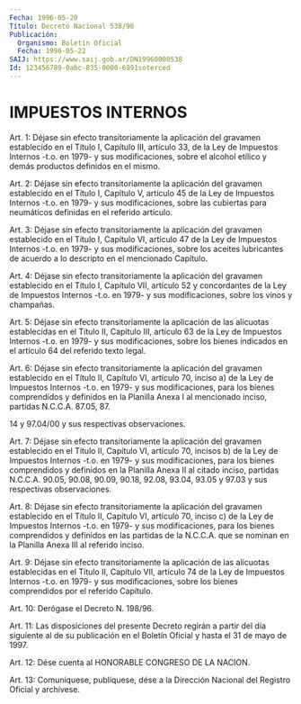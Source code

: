 ```yaml
---
Fecha: 1996-05-20
Título: Decreto Nacional 538/96
Publicación:
  Organismo: Boletín Oficial
  Fecha: 1996-05-22
SAIJ: https://www.saij.gob.ar/DN19960000538
Id: 123456789-0abc-835-0000-6991soterced
---
```

# IMPUESTOS INTERNOS

<a id="1"></a>
Art. 1: Déjase sin efecto transitoriamente  la  aplicación del gravamen establecido en el Título I, Capítulo III, artículo  33, de la  Ley  de Impuestos Internos -t.o. en 1979- y sus modificaciones, sobre el alcohol  etílico  y  demás productos definidos en el mismo.

<a id="2"></a>
Art.  2:  Déjase sin efecto transitoriamente  la  aplicación  del gravamen establecido  en el Título I, Capítulo V, artículo 45 de la Ley de Impuestos Internos  -t.o.  en  1979-  y  sus modificaciones, sobre  las  cubiertas  para  neumáticos  definidas en  el  referido artículo.

<a id="3"></a>
Art.  3:  Déjase sin efecto transitoriamente  la  aplicación  del gravamen establecido en el Título I, Capítulo VI, artículo 47 de la Ley de Impuestos  Internos  -t.o.  en  1979-  y sus modificaciones, sobre  los  aceites  lubricantes  de acuerdo a lo descripto  en  el mencionado Capítulo.

<a id="4"></a>
Art.  4:  Déjase sin efecto transitoriamente  la  aplicación  del gravamen establecido  en  el  Título I, Capítulo VII, artículo 52 y concordantes de la Ley de Impuestos  Internos  -t.o. en 1979- y sus modificaciones, sobre los vinos y champañas.

<a id="5"></a>
Art.  5: Déjase sin efecto transitoriamente la aplicación  de  las alícuotas  establecidas  en el Título II, Capítulo III, artículo 63 de la Ley de Impuestos Internos -t.o. en 1979- y sus modificaciones, sobre los  bienes  indicados  en el artículo 64 del referido texto legal.

<a id="6"></a>
Art.  6:  Déjase  sin efecto transitoriamente la  aplicación  del gravamen establecido  en  el  Título  II, Capítulo VI, artículo 70, inciso a) de la Ley de Impuestos Internos  -t.o.  en  1979-  y  sus modificaciones,  para  los  bienes  comprendidos  y definidos en la Planilla Anexa I al mencionado inciso, partidas N.C.C.A.  87.05, 87.

14 y 97.04/00 y sus respectivas observaciones.

<a id="7"></a>
Art.  7: Déjase  sin  efecto  transitoriamente  la aplicación del gravamen  establecido  en el Título II, Capítulo VI,  artículo  70, incisos b) de la Ley de  Impuestos  Internos  -t.o.  en 1979- y sus modificaciones,  para  los  bienes comprendidos y definidos  en  la Planilla Anexa II al citado inciso, partidas N.C.C.A. 90.05, 90.08, 90.09,  90.18,  92.08,  93.04, 93.05  y  97.03  y  sus  respectivas observaciones.

<a id="8"></a>
Art.  8: Déjase sin efecto  transitoriamente  la  aplicación  del gravamen establecido  en  el  Título  II, Capítulo VI, artículo 70, inciso c) de la Ley de Impuestos Internos  -t.o.  en  1979-  y  sus modificaciones,  para  los  bienes  comprendidos y definidos en las partidas de la N.C.C.A. que se nominan  en la Planilla Anexa III al referido inciso.

<a id="9"></a>
Art. 9: Déjase sin efecto transitoriamente  la  aplicación de las alícuotas  establecidas en el Título II, Capítulo VII, artículo  74 de la Ley de Impuestos Internos -t.o. en 1979- y sus modificaciones,  sobre  los  bienes  comprendidos  por  el referido Capítulo.

<a id="10"></a>
Art. 10: Derógase el Decreto N. 198/96.

<a id="11"></a>
Art. 11: Las disposiciones del presente Decreto regirán a partir del día siguiente al de su publicación en el Boletín Oficial y hasta el 31 de mayo de 1997.

<a id="12"></a>
Art. 12: Dése cuenta al HONORABLE CONGRESO DE LA NACION.

<a id="13"></a>
Art. 13: Comuníquese, publíquese, dése a la Dirección Nacional del Registro  Oficial  y archívese.